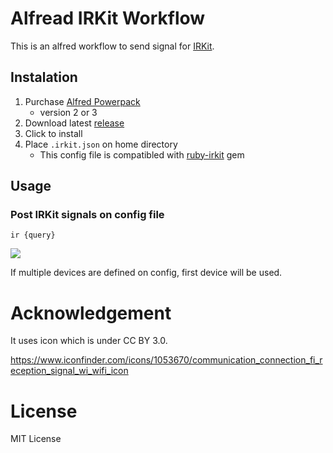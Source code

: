 # Alfread IRKit Workflow

This is an alfred workflow to send signal for [IRKit](http://getirkit.com/en/).

## Instalation

1. Purchase [Alfred Powerpack](https://www.alfredapp.com/powerpack/)
    - version 2 or 3
2. Download latest [release](https://github.com/giginet/alfred-irkit-workflow/releases)
3. Click to install
4. Place `.irkit.json` on home directory
    - This config file is compatibled with [ruby-irkit](https://github.com/shokai/ruby-irkit) gem

## Usage

### Post IRKit signals on config file

```
ir {query}
```

![](https://i.gyazo.com/dcc407b5d28551e90de5c06da9383782.gif)

If multiple devices are defined on config, first device will be used.

# Acknowledgement

It uses icon which is under CC BY 3.0.

https://www.iconfinder.com/icons/1053670/communication_connection_fi_reception_signal_wi_wifi_icon

# License

MIT License
